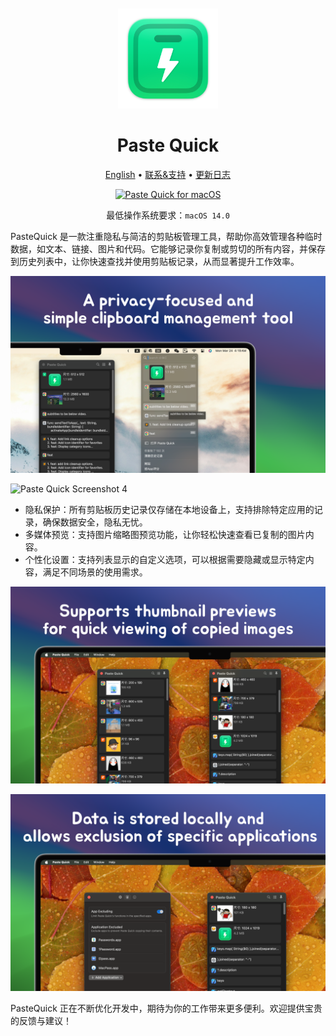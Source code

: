 <div align="center">
  <br />
  <br />
  <img src="./assets/logo.png" alt="DevTutor LOGO" width="160" height="160">
  <h1>Paste Quick</h1>
  <!--rehype:style=border: 0;-->
  <p>
    <a href="./README.md">English</a> • 
    <a target="_blank" href="https://github.com/jaywcjlove/paste-quick/issues/new?template=bug_report_cn.yml">联系&支持</a> • 
    <a href="./CHANGELOG.zh.md">更新日志</a>
  </p>
  <p>
    <a target="_blank" href="https://apps.apple.com/app/paste-quick/6723903021" title="PasteQuick for macOS">
      <img alt="Paste Quick for macOS" src="https://jaywcjlove.github.io/sb/download/macos.svg" height="51">
    </a>
  </p>
</div>

<div align="center">

最低操作系统要求：`macOS 14.0`

</div>

PasteQuick 是一款注重隐私与简洁的剪贴板管理工具，帮助你高效管理各种临时数据，如文本、链接、图片和代码。它能够记录你复制或剪切的所有内容，并保存到历史列表中，让你快速查找并使用剪贴板记录，从而显著提升工作效率。

![Paste Quick Screenshot 1](./assets/screenshots-1.png)

![Paste Quick Screenshot 4](./assets/screenshots-4.png)

- 隐私保护：所有剪贴板历史记录仅存储在本地设备上，支持排除特定应用的记录，确保数据安全，隐私无忧。
- 多媒体预览：支持图片缩略图预览功能，让你轻松快速查看已复制的图片内容。
- 个性化设置：支持列表显示的自定义选项，可以根据需要隐藏或显示特定内容，满足不同场景的使用需求。

![Paste Quick Screenshot 2](./assets/screenshots-2.png)

![Paste Quick Screenshot 3](./assets/screenshots-3.png)

PasteQuick 正在不断优化开发中，期待为你的工作带来更多便利。欢迎提供宝贵的反馈与建议！

<!--idoc:config:
site: Paste Quick
title: 一款注重隐私的简单剪贴板管理工具，能够高效处理各种临时数据类型，包括文本、链接、图片和代码。
keywords: PasteQuick, 剪贴板管理器, 隐私工具, 数据管理, 文本管理, 图片管理, 链接管理, 代码片段管理, macOS 应用
-->
